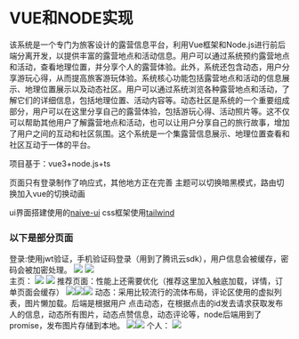 # VUE和NODE实现
该系统是一个专门为旅客设计的露营信息平台，利用Vue框架和Node.js进行前后端分离开发，以提供丰富的露营地点和活动信息。用户可以通过系统预约露营地点和活动，查看地理位置，并分享个人的露营体验。此外，系统还包含动态，用户分享游玩心得，从而提高旅客游玩体验。系统核心功能包括露营地点和活动的信息展示、地理位置展示以及动态社区。用户可以通过系统浏览各种露营地点和活动，了解它们的详细信息，包括地理位置、活动内容等。动态社区是系统的一个重要组成部分，用户可以在这里分享自己的露营体验，包括游玩心得、活动照片等。这不仅可以帮助其他用户了解露营地点和活动，也可以让用户分享自己的旅行故事，增加了用户之间的互动和社区氛围。这个系统是一个集露营信息展示、地理位置查看和社区互动于一体的平台。

项目基于：vue3+node.js+ts

页面只有登录制作了响应式，其他地方正在完善
主题可以切换暗黑模式，路由切换加入vue的切换动画

ui界面搭建使用的[naive-ui](https://www.naiveui.com/zh-CN/light)
css框架使用[tailwind](https://tailwind.nodejs.cn/)

### 以下是部分页面
登录:使用jwt验证，手机验证码登录（用到了腾讯云sdk），用户信息会被缓存，密码会被加密处理。
<img src="https://github.com/mayfwl/whmc/raw/main/img/1.png" style="width=210px" />
<img src="https://github.com/mayfwl/whmc/raw/main/img/2.png" style="width=210px" /> <br />
主页：
<img src="https://github.com/mayfwl/whmc/raw/main/img/3.png" style="width=210px" />
<img src="https://github.com/mayfwl/whmc/raw/main/img/5.png" style="width=210px" />
推荐页面：性能上还需要优化（推荐这里加入触底加载，详情，订单页面会缓存）
<img src="https://github.com/mayfwl/whmc/raw/main/img/4.png" style="width=210px" /><img src="https://github.com/mayfwl/whmc/raw/main/img/6.png" style="width=210px" /><img src="https://github.com/mayfwl/whmc/raw/main/img/7.png" style="width=210px" />
动态：采用比较流行的流体布局，评论区使用的虚拟列表，图片懒加载。后端是根据用户
点击动态，在根据点击的id发去请求获取发布人的信息，动态所有图片，动态点赞信息，动态评论等，node后端用到了promise，发布图片存储到本地。
<img src="https://github.com/mayfwl/whmc/raw/main/img/9.png" style="width=210px" /><img src="https://github.com/mayfwl/whmc/raw/main/img/11.png" style="width=210px" />
个人：
![](https://github.com/mayfwl/whmc/raw/main/img/10.png)
